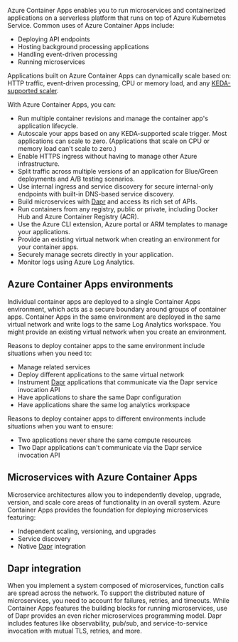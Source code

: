 Azure Container Apps enables you to run microservices and containerized applications on a serverless platform that runs on top of Azure Kubernetes Service. Common uses of Azure Container Apps include:

* Deploying API endpoints
* Hosting background processing applications
* Handling event-driven processing
* Running microservices

Applications built on Azure Container Apps can dynamically scale based on: HTTP traffic, event-driven processing, CPU or memory load, and any [KEDA-supported scaler](https://keda.sh/docs/scalers/).

With Azure Container Apps, you can:

* Run multiple container revisions and manage the container app's application lifecycle.
* Autoscale your apps based on any KEDA-supported scale trigger. Most applications can scale to zero. (Applications that scale on CPU or memory load can't scale to zero.)
* Enable HTTPS ingress without having to manage other Azure infrastructure.
* Split traffic across multiple versions of an application for Blue/Green deployments and A/B testing scenarios.
* Use internal ingress and service discovery for secure internal-only endpoints with built-in DNS-based service discovery.
* Build microservices with [Dapr](https://docs.dapr.io/concepts/overview/) and access its rich set of APIs.
* Run containers from any registry, public or private, including Docker Hub and Azure Container Registry (ACR).
* Use the Azure CLI extension, Azure portal or ARM templates to manage your applications.
* Provide an existing virtual network when creating an environment for your container apps.
* Securely manage secrets directly in your application.
* Monitor logs using Azure Log Analytics.

## Azure Container Apps environments

Individual container apps are deployed to a single Container Apps environment, which acts as a secure boundary around groups of container apps. Container Apps in the same environment are deployed in the same virtual network and write logs to the same Log Analytics workspace. You might provide an existing virtual network when you create an environment.

Reasons to deploy container apps to the same environment include situations when you need to:

* Manage related services
* Deploy different applications to the same virtual network
* Instrument [Dapr](https://docs.dapr.io/concepts/overview/) applications that communicate via the Dapr service invocation API
* Have applications to share the same Dapr configuration
* Have applications share the same log analytics workspace

Reasons to deploy container apps to different environments include situations when you want to ensure:

* Two applications never share the same compute resources
* Two Dapr applications can't communicate via the Dapr service invocation API

## Microservices with Azure Container Apps

Microservice architectures allow you to independently develop, upgrade, version, and scale core areas of functionality in an overall system. Azure Container Apps provides the foundation for deploying microservices featuring:

* Independent scaling, versioning, and upgrades
* Service discovery
* Native [Dapr](https://docs.dapr.io/concepts/overview/) integration

## Dapr integration

When you implement a system composed of microservices, function calls are spread across the network. To support the distributed nature of microservices, you need to account for failures, retries, and timeouts. While Container Apps features the building blocks for running microservices, use of Dapr provides an even richer microservices programming model. Dapr includes features like observability, pub/sub, and service-to-service invocation with mutual TLS, retries, and more.

